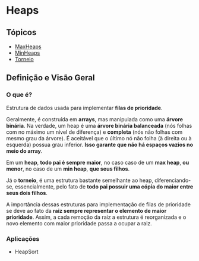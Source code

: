 # Heaps

## Tópicos

* [MaxHeaps](maxHeap)
* [MinHeaps](minHeap)
* [Torneio](torneio)

## Definição e Visão Geral

### O que é?

Estrutura de dados usada para implementar **filas de prioridade**.

Geralmente, é construída em **arrays**, mas manipulada como uma **árvore binária**. Na verdade, um heap é uma **árvore binária balanceada** (nós folhas com no máximo um nível de diferença) e **completa** (nós não folhas com mesmo grau da árvore). É aceitável que o último nó não folha (à direita ou à esquerda) possua grau inferior. **Isso garante que não há espaços vazios no meio do array**.

Em um **heap**, **todo pai é sempre maior**, no caso caso de um **max heap**, **ou menor**, no caso de um **min heap**, **que seus filhos**.

Já o **torneio**, é uma estrutura bastante semelhante ao heap, diferenciando-se, essencialmente, pelo fato de **todo pai possuir uma cópia do maior entre seus dois filhos**.

A importância dessas estruturas para implementação de filas de prioridade se deve ao fato da **raiz sempre representar o elemento de maior prioridade**. Assim, a cada remoção da raiz a estrutura é reorganizada e o novo elemento com maior prioridade passa a ocupar a raiz.

### Aplicações

* HeapSort